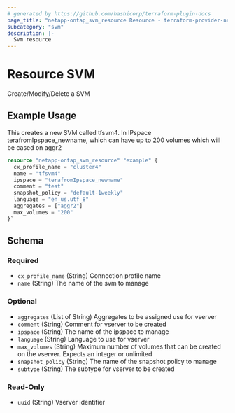 ```yaml
---
# generated by https://github.com/hashicorp/terraform-plugin-docs
page_title: "netapp-ontap_svm_resource Resource - terraform-provider-netapp-ontap"
subcategory: "svm"
description: |-
  Svm resource
---
```


# Resource SVM

Create/Modify/Delete a SVM 
## Example Usage

This creates a new SVM called tfsvm4. In IPspace terafromIpspace_newname, which can have up to 200 volumes which will be cased on aggr2
```terraform
resource "netapp-ontap_svm_resource" "example" {
  cx_profile_name = "cluster4"
  name = "tfsvm4"
  ipspace = "terafromIpspace_newname"
  comment = "test"
  snapshot_policy = "default-1weekly"
  language = "en_us.utf_8"
  aggregates = ["aggr2"]
  max_volumes = "200"
}`
```



<!-- schema generated by tfplugindocs -->
## Schema

### Required

- `cx_profile_name` (String) Connection profile name
- `name` (String) The name of the svm to manage

### Optional

- `aggregates` (List of String) Aggregates to be assigned use for vserver
- `comment` (String) Comment for vserver to be created
- `ipspace` (String) The name of the ipspace to manage
- `language` (String) Language to use for vserver
- `max_volumes` (String) Maximum number of volumes that can be created on the vserver. Expects an integer or unlimited
- `snapshot_policy` (String) The name of the snapshot policy to manage
- `subtype` (String) The subtype for vserver to be created

### Read-Only

- `uuid` (String) Vserver identifier


